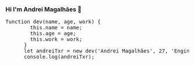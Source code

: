 ### Hi I'm Andrei Magalhães 👋

<pre>
function dev(name, age, work) {
        this.name = name;
        this.age = age;
        this.work = work;
      }
      let andreiTxr = new dev('Andrei Magalhães', 27, 'Engineer Computer Student and Front-end Developer');
      console.log(andreiTxr);
</pre>

<!--
**andreitxr/andreitxr** is a ✨ _special_ ✨ repository because its `README.md` (this file) appears on your GitHub profile.

Here are some ideas to get you started:

- 🔭 I’m currently working on ...
- 🌱 I’m currently learning ...
- 👯 I’m looking to collaborate on ...
- 🤔 I’m looking for help with ...
- 💬 Ask me about ...
- 📫 How to reach me: ...
- 😄 Pronouns: ...
- ⚡ Fun fact: ...
-->
